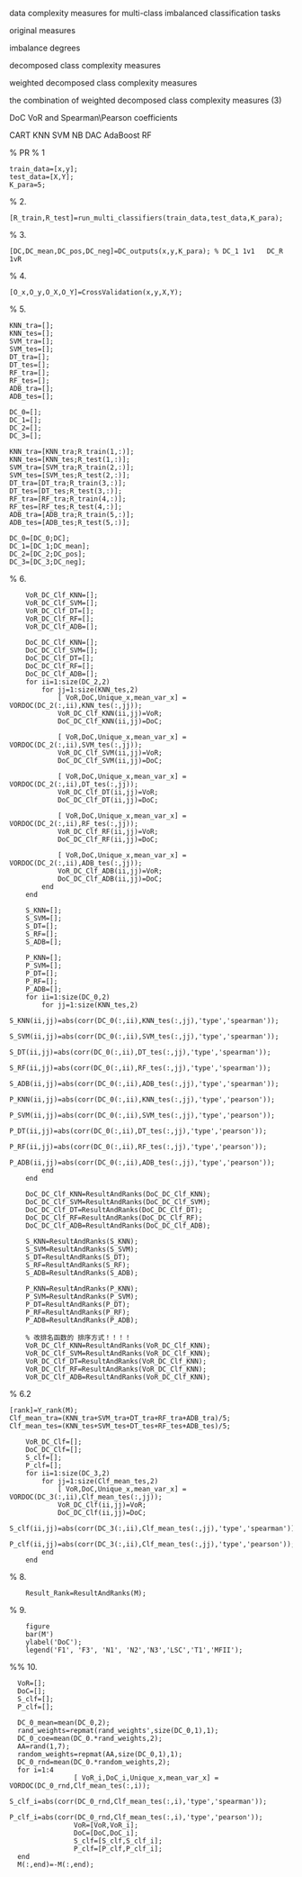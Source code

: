 data complexity measures for multi-class imbalanced classification tasks

original measures 

imbalance degrees

decomposed class complexity measures

weighted decomposed class complexity measures 

the combination of weighted decomposed class complexity measures (3)

DoC VoR and Spearman\Pearson coefficients 

CART KNN SVM  NB DAC AdaBoost RF

% PR 
% 1

    train_data=[x,y];
    test_data=[X,Y];
    K_para=5;      
    
% 2. 

    [R_train,R_test]=run_multi_classifiers(train_data,test_data,K_para);
    
% 3. 

    [DC,DC_mean,DC_pos,DC_neg]=DC_outputs(x,y,K_para); % DC_1 1v1   DC_R 1vR
    
% 4. 

    [O_x,O_y,O_X,O_Y]=CrossValidation(x,y,X,Y);
    
% 5.

    KNN_tra=[];
    KNN_tes=[];
    SVM_tra=[];
    SVM_tes=[];
    DT_tra=[];
    DT_tes=[];
    RF_tra=[];
    RF_tes=[];
    ADB_tra=[];
    ADB_tes=[];

    DC_0=[];
    DC_1=[];
    DC_2=[];
    DC_3=[];

    KNN_tra=[KNN_tra;R_train(1,:)];
    KNN_tes=[KNN_tes;R_test(1,:)];
    SVM_tra=[SVM_tra;R_train(2,:)];
    SVM_tes=[SVM_tes;R_test(2,:)];
    DT_tra=[DT_tra;R_train(3,:)];
    DT_tes=[DT_tes;R_test(3,:)];
    RF_tra=[RF_tra;R_train(4,:)];
    RF_tes=[RF_tes;R_test(4,:)];
    ADB_tra=[ADB_tra;R_train(5,:)];
    ADB_tes=[ADB_tes;R_test(5,:)];

    DC_0=[DC_0;DC];
    DC_1=[DC_1;DC_mean];
    DC_2=[DC_2;DC_pos];
    DC_3=[DC_3;DC_neg];
    
% 6. 

        VoR_DC_Clf_KNN=[];
        VoR_DC_Clf_SVM=[];
        VoR_DC_Clf_DT=[];
        VoR_DC_Clf_RF=[];
        VoR_DC_Clf_ADB=[];
        
        DoC_DC_Clf_KNN=[];
        DoC_DC_Clf_SVM=[];
        DoC_DC_Clf_DT=[];
        DoC_DC_Clf_RF=[];
        DoC_DC_Clf_ADB=[];      
        for ii=1:size(DC_2,2)
            for jj=1:size(KNN_tes,2)
                [ VoR,DoC,Unique_x,mean_var_x] = VORDOC(DC_2(:,ii),KNN_tes(:,jj));
                VoR_DC_Clf_KNN(ii,jj)=VoR;
                DoC_DC_Clf_KNN(ii,jj)=DoC;
                
                [ VoR,DoC,Unique_x,mean_var_x] = VORDOC(DC_2(:,ii),SVM_tes(:,jj));
                VoR_DC_Clf_SVM(ii,jj)=VoR;
                DoC_DC_Clf_SVM(ii,jj)=DoC;
                
                [ VoR,DoC,Unique_x,mean_var_x] = VORDOC(DC_2(:,ii),DT_tes(:,jj));
                VoR_DC_Clf_DT(ii,jj)=VoR;
                DoC_DC_Clf_DT(ii,jj)=DoC;
                
                [ VoR,DoC,Unique_x,mean_var_x] = VORDOC(DC_2(:,ii),RF_tes(:,jj));
                VoR_DC_Clf_RF(ii,jj)=VoR;
                DoC_DC_Clf_RF(ii,jj)=DoC;
                
                [ VoR,DoC,Unique_x,mean_var_x] = VORDOC(DC_2(:,ii),ADB_tes(:,jj));
                VoR_DC_Clf_ADB(ii,jj)=VoR;
                DoC_DC_Clf_ADB(ii,jj)=DoC;           
            end
        end
   
        S_KNN=[];
        S_SVM=[];
        S_DT=[];
        S_RF=[];
        S_ADB=[];
        
        P_KNN=[];
        P_SVM=[];
        P_DT=[];
        P_RF=[];
        P_ADB=[];     
        for ii=1:size(DC_0,2)
            for jj=1:size(KNN_tes,2)
                S_KNN(ii,jj)=abs(corr(DC_0(:,ii),KNN_tes(:,jj),'type','spearman'));
                S_SVM(ii,jj)=abs(corr(DC_0(:,ii),SVM_tes(:,jj),'type','spearman'));
                S_DT(ii,jj)=abs(corr(DC_0(:,ii),DT_tes(:,jj),'type','spearman'));
                S_RF(ii,jj)=abs(corr(DC_0(:,ii),RF_tes(:,jj),'type','spearman'));
                S_ADB(ii,jj)=abs(corr(DC_0(:,ii),ADB_tes(:,jj),'type','spearman'));
                P_KNN(ii,jj)=abs(corr(DC_0(:,ii),KNN_tes(:,jj),'type','pearson'));
                P_SVM(ii,jj)=abs(corr(DC_0(:,ii),SVM_tes(:,jj),'type','pearson'));
                P_DT(ii,jj)=abs(corr(DC_0(:,ii),DT_tes(:,jj),'type','pearson'));
                P_RF(ii,jj)=abs(corr(DC_0(:,ii),RF_tes(:,jj),'type','pearson'));
                P_ADB(ii,jj)=abs(corr(DC_0(:,ii),ADB_tes(:,jj),'type','pearson'));
            end
        end
        
        DoC_DC_Clf_KNN=ResultAndRanks(DoC_DC_Clf_KNN);
        DoC_DC_Clf_SVM=ResultAndRanks(DoC_DC_Clf_SVM);
        DoC_DC_Clf_DT=ResultAndRanks(DoC_DC_Clf_DT);
        DoC_DC_Clf_RF=ResultAndRanks(DoC_DC_Clf_RF);
        DoC_DC_Clf_ADB=ResultAndRanks(DoC_DC_Clf_ADB);
        
        S_KNN=ResultAndRanks(S_KNN);
        S_SVM=ResultAndRanks(S_SVM);
        S_DT=ResultAndRanks(S_DT);
        S_RF=ResultAndRanks(S_RF);
        S_ADB=ResultAndRanks(S_ADB);
        
        P_KNN=ResultAndRanks(P_KNN);
        P_SVM=ResultAndRanks(P_SVM);
        P_DT=ResultAndRanks(P_DT);
        P_RF=ResultAndRanks(P_RF);
        P_ADB=ResultAndRanks(P_ADB);
        
        % 改排名函数的 排序方式！！！！
        VoR_DC_Clf_KNN=ResultAndRanks(VoR_DC_Clf_KNN);
        VoR_DC_Clf_SVM=ResultAndRanks(VoR_DC_Clf_KNN);
        VoR_DC_Clf_DT=ResultAndRanks(VoR_DC_Clf_KNN);
        VoR_DC_Clf_RF=ResultAndRanks(VoR_DC_Clf_KNN);
        VoR_DC_Clf_ADB=ResultAndRanks(VoR_DC_Clf_KNN);
             
% 6.2 

    [rank]=Y_rank(M);
    Clf_mean_tra=(KNN_tra+SVM_tra+DT_tra+RF_tra+ADB_tra)/5;
    Clf_mean_tes=(KNN_tes+SVM_tes+DT_tes+RF_tes+ADB_tes)/5;
    
        VoR_DC_Clf=[]; 
        DoC_DC_Clf=[];
        S_clf=[];
        P_clf=[];
        for ii=1:size(DC_3,2)
            for jj=1:size(Clf_mean_tes,2)
                [ VoR,DoC,Unique_x,mean_var_x] = VORDOC(DC_3(:,ii),Clf_mean_tes(:,jj));
                VoR_DC_Clf(ii,jj)=VoR;
                DoC_DC_Clf(ii,jj)=DoC;
                S_clf(ii,jj)=abs(corr(DC_3(:,ii),Clf_mean_tes(:,jj),'type','spearman'));
                P_clf(ii,jj)=abs(corr(DC_3(:,ii),Clf_mean_tes(:,jj),'type','pearson'));
            end
        end
        
% 8. 
        
        Result_Rank=ResultAndRanks(M);

% 9. 

        figure
        bar(M')
        ylabel('DoC');
        legend('F1', 'F3', 'N1', 'N2','N3','LSC','T1','MFII');


%% 10. 

      VoR=[];
      DoC=[];
      S_clf=[];
      P_clf=[];
      
      DC_0_mean=mean(DC_0,2);
      rand_weights=repmat(rand_weights',size(DC_0,1),1);
      DC_0_coe=mean(DC_0.*rand_weights,2);
      AA=rand(1,7);
      random_weights=repmat(AA,size(DC_0,1),1);
      DC_0_rnd=mean(DC_0.*random_weights,2);
      for i=1:4
                    [ VoR_i,DoC_i,Unique_x,mean_var_x] = VORDOC(DC_0_rnd,Clf_mean_tes(:,i));
                    S_clf_i=abs(corr(DC_0_rnd,Clf_mean_tes(:,i),'type','spearman'));
                    P_clf_i=abs(corr(DC_0_rnd,Clf_mean_tes(:,i),'type','pearson'));
                    VoR=[VoR,VoR_i];
                    DoC=[DoC,DoC_i];
                    S_clf=[S_clf,S_clf_i];
                    P_clf=[P_clf,P_clf_i];
      end
      M(:,end)=-M(:,end);
